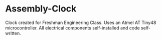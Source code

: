 Assembly-Clock
==============

Clock created for Freshman Engineering Class. Uses an Atmel AT Tiny48 microcontroller. All electrical components self-installed and code self-written.
